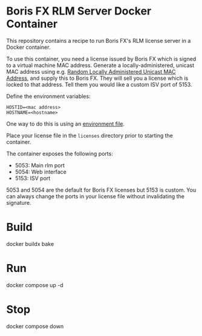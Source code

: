 # Boris FX RLM Server Docker Container

This repository contains a recipe to run Boris FX's RLM license server
in a Docker container.

To use this container, you need a license issued by Boris FX which is
signed to a virtual machine MAC address. Generate a
locally-administered, unicast MAC address using
e.g. [Random Locally Administered Unicast MAC
Address](https://www.hellion.org.uk/cgi-bin/randmac.pl), and supply
this to Boris FX. They will sell you a license which is locked to that
address. Tell them you would like a custom ISV port of 5153.

Define the environment variables:

    HOSTID=<mac address>
    HOSTNAME=<hostname>

One way to do this is using an [environment file](https://docs.docker.com/compose/environment-variables/env-file/).

Place your license file in the `licenses` directory prior to starting
the container.

The container exposes the following ports:

- 5053: Main rlm port
- 5054: Web interface
- 5153: ISV port

5053 and 5054 are the default for Boris FX licenses but 5153 is
custom. You can always change the ports in your license file without
invalidating the signature.

# Build

docker buildx bake

# Run

docker compose up -d

# Stop

docker compose down

